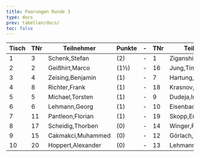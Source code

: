 ```yaml
---
title: Paarungen Runde 3
type: docs
prev: tabellen/docs/
toc: false
---
```



| Tisch | TNr | Teilnehmer | Punkte | - | TNr | Teilnehmer | Punkte | Ergebnis |
| ----- | ----- | ----- | ----- | ----- | ----- | ----- | ----- | ----- | 
| 1 | 3 | Schenk,Stefan | (2) | - | 1 | Ziganshin,Ainur | (2) | 0 - 1 |
| 2 | 2 | Geißhirt,Marco | (1½) | - | 16 | Jung,Timo | (2) | ½ - ½ |
| 3 | 4 | Zeising,Benjamin | (1) | - | 7 | Hartung,Markus | (1½) | ½ - ½ |
| 4 | 8 | Richter,Frank | (1) | - | 18 | Krasnov,Ivan | (1) | ½ - ½ |
| 5 | 5 | Michael,Torsten | (1) | - | 9 | Dudeja,Iresh | (1) | 0 - 1 |
| 6 | 6 | Lehmann,Georg | (1) | - | 10 | Eisenbach,Markus,Dr. | (1) | 1 - 0 |
| 7 | 11 | Pantleon,Florian | (1) | - | 19 | Skopp,Erik | (0) | 0 - 1 |
| 8 | 17 | Scheidig,Thorben | (0) | - | 14 | Winger,Frank | (0) | 1 - 0 |
| 9 | 15 | Cakmakci,Muhammed | (0) | - | 12 | Görlach,Hanna | (0) | 0 - 1 |
| 10 | 20 | Hoppert,Alexander | (0) | - | 13 | Lehmann,Norik | (0) | 1 - 0 |